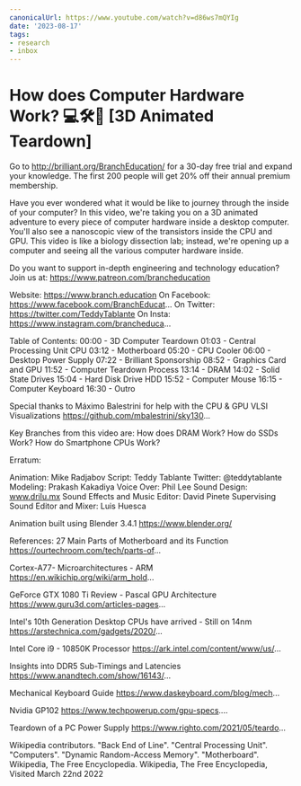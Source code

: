 ```yaml
---
canonicalUrl: https://www.youtube.com/watch?v=d86ws7mQYIg
date: '2023-08-17'
tags:
- research
- inbox
---
```


# How does Computer Hardware Work?  💻🛠🔬  [3D Animated Teardown]

Go to http://brilliant.org/BranchEducation/ for a 30-day free trial and expand your knowledge.  The first 200 people will get 20% off their annual premium membership.

Have you ever wondered what it would be like to journey through the inside of your computer?  In this video, we're taking you on a 3D animated adventure to every piece of computer hardware inside a desktop computer.  You'll also see a nanoscopic view of the transistors inside the CPU and GPU.  This video is like a biology dissection lab; instead, we're opening up a computer and seeing all the various computer hardware inside.

Do you want to support in-depth engineering and technology education? Join us at:  https://www.patreon.com/brancheducation

Website: https://www.branch.education
On Facebook: https://www.facebook.com/BranchEducat...
On Twitter: https://twitter.com/TeddyTablante
On Insta: https://www.instagram.com/brancheduca...

Table of Contents:
00:00 - 3D Computer Teardown
01:03 - Central Processing Unit CPU
03:12 - Motherboard
05:20 - CPU Cooler
06:00 - Desktop Power Supply
07:22 - Brilliant Sponsorship
08:52 - Graphics Card and GPU
11:52 - Computer Teardown Process
13:14 - DRAM
14:02 - Solid State Drives
15:04 - Hard Disk Drive HDD
15:52 - Computer Mouse
16:15 - Computer Keyboard
16:30 - Outro

Special thanks to Máximo Balestrini for help with the CPU & GPU VLSI Visualizations
https://github.com/mbalestrini/sky130...

Key Branches from this video are: How does DRAM Work?  How do SSDs Work? How do Smartphone CPUs Work?

Erratum:

Animation: Mike Radjabov
Script: Teddy Tablante
Twitter: @teddytablante
Modeling: Prakash Kakadiya
Voice Over: Phil Lee
Sound Design:  www.drilu.mx
Sound Effects and Music Editor: David Pinete
Supervising Sound Editor and Mixer: Luis Huesca

Animation built using Blender 3.4.1 https://www.blender.org/

References:
27 Main Parts of Motherboard and its Function https://ourtechroom.com/tech/parts-of...

Cortex-A77- Microarchitectures - ARM https://en.wikichip.org/wiki/arm_hold...

GeForce GTX 1080 Ti Review - Pascal GPU Architecture https://www.guru3d.com/articles-pages...

Intel's 10th Generation Desktop CPUs have arrived - Still on 14nm https://arstechnica.com/gadgets/2020/...

Intel Core i9 - 10850K Processor https://ark.intel.com/content/www/us/...

Insights into DDR5 Sub-Timings and Latencies https://www.anandtech.com/show/16143/...

Mechanical Keyboard Guide https://www.daskeyboard.com/blog/mech...

Nvidia GP102  https://www.techpowerup.com/gpu-specs....

Teardown of a PC Power Supply https://www.righto.com/2021/05/teardo...

Wikipedia contributors.   "Back End of Line".  "Central Processing Unit". "Computers". "Dynamic Random-Access Memory". "Motherboard".    Wikipedia, The Free Encyclopedia. Wikipedia, The Free Encyclopedia, Visited March 22nd 2022